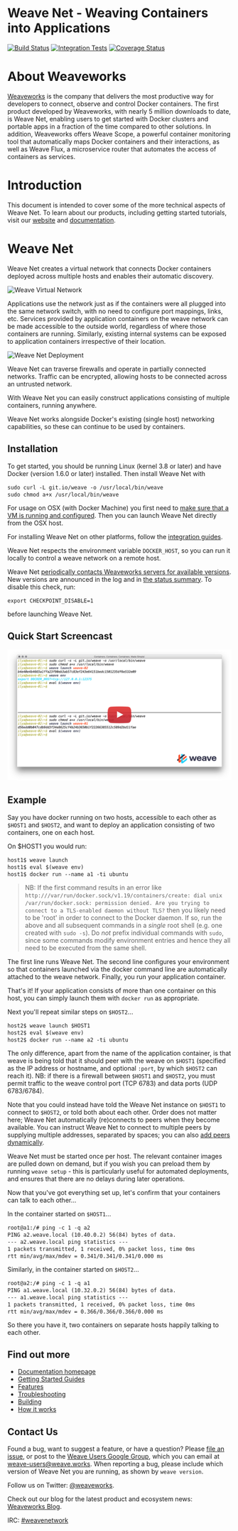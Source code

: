 # Weave Net - Weaving Containers into Applications

[![Build Status](https://travis-ci.org/weaveworks/weave.svg?branch=master)](https://travis-ci.org/weaveworks/weave) [![Integration Tests](https://circleci.com/gh/weaveworks/weave/tree/master.svg?style=shield&circle-token=4933c7dabb3d0383e62117565cb9d16df7b1a811)](https://circleci.com/gh/weaveworks/weave) [![Coverage Status](https://coveralls.io/repos/weaveworks/weave/badge.svg)](https://coveralls.io/r/weaveworks/weave)

# About Weaveworks

[Weaveworks](http://weave.works) is the company that delivers the most productive way for developers to connect, observe and control
Docker containers. The first product developed by Weaveworks, with nearly 5 million downloads to date, is Weave Net, enabling users to get started with Docker clusters and portable apps in a fraction of the time compared to other solutions. In addition, Weaveworks offers Weave Scope, a powerful container monitoring tool that automatically maps Docker containers and their interactions, as well as Weave Flux, a microservice router that automates the access of containers as services.
 

# Introduction
This document is intended to cover some of the more technical aspects of Weave Net. To learn about our products, including getting
started tutorials, visit our [website](http://weave.works) and
[documentation](http://docs.weave.works).

# Weave Net

Weave Net creates a virtual network that connects Docker containers
deployed across multiple hosts and enables their automatic discovery.

![Weave Virtual Network](/docs/virtual-network.png?raw=true "Weave Virtual Network")

Applications use the network just as if the containers were all
plugged into the same network switch, with no need to configure port
mappings, links, etc. Services provided by application containers on
the weave network can be made accessible to the outside world,
regardless of where those containers are running. Similarly, existing
internal systems can be exposed to application containers irrespective
of their location.

![Weave Net Deployment](/docs/deployment.png?raw=true "Weave Net Deployment")

Weave Net can traverse firewalls and operate in partially connected
networks. Traffic can be encrypted, allowing hosts to be connected
across an untrusted network.

With Weave Net you can easily construct applications consisting of
multiple containers, running anywhere.

Weave Net works alongside Docker's existing (single host) networking
capabilities, so these can continue to be used by containers.

## Installation

To get started, you should be running Linux (kernel 3.8 or later) and have Docker
(version 1.6.0 or later) installed. Then install Weave Net with

    sudo curl -L git.io/weave -o /usr/local/bin/weave
    sudo chmod a+x /usr/local/bin/weave

For usage on OSX (with Docker Machine) you first need to
[make sure that a VM is running and configured](https://docs.docker.com/installation/mac/#from-your-shell).
Then you can launch Weave Net directly from the OSX host.

For installing Weave Net on other platforms, follow the [integration guides](http://weave.works/product/integrations/).

Weave Net respects the environment variable `DOCKER_HOST`, so you can run
it locally to control a weave network on a remote host.

Weave Net
[periodically contacts Weaveworks servers for available versions](https://github.com/weaveworks/go-checkpoint).
New versions are announced in the log and in
[the status summary](http://docs.weave.works/weave/latest_release/troubleshooting.html#weave-status).
To disable this check, run:

```
export CHECKPOINT_DISABLE=1
```

before launching Weave Net.

## Quick Start Screencast

<a href="https://youtu.be/kihQCCT1ykE" alt="Click to watch the screencast" target="_blank">
  <img src="/docs/hello-screencast.png" />
</a>

## Example

Say you have docker running on two hosts, accessible to each other as
`$HOST1` and `$HOST2`, and want to deploy an application consisting of
two containers, one on each host.

On $HOST1 you would run:

    host1$ weave launch
    host1$ eval $(weave env)
    host1$ docker run --name a1 -ti ubuntu

> NB: If the first command results in an error like
> `http:///var/run/docker.sock/v1.19/containers/create: dial unix
> /var/run/docker.sock: permission denied. Are you trying to connect
> to a TLS-enabled daemon without TLS?` then you likely need to be
> 'root' in order to connect to the Docker daemon. If so, run the
> above and all subsequent commands in a *single* root shell (e.g. one
> created with `sudo -s`). Do *not* prefix individual commands with
> `sudo`, since some commands modify environment entries and hence
> they all need to be executed from the same shell.

The first line runs Weave Net. The second line configures your environment
so that containers launched via the docker command line are
automatically attached to the weave network. Finally, you run your
application container.

That's it! If your application consists of more than one container on
this host, you can simply launch them with `docker run` as appropriate.

Next you'll repeat similar steps on `$HOST2`...

    host2$ weave launch $HOST1
    host2$ eval $(weave env)
    host2$ docker run --name a2 -ti ubuntu

The only difference, apart from the name of the application container,
is that weave is being told that it should peer with the weave on
`$HOST1` (specified as the IP address or hostname, and optional
`:port`, by which `$HOST2` can reach it). NB: if there is a firewall
between `$HOST1` and `$HOST2`, you must permit traffic to the weave
control port (TCP 6783) and data ports (UDP 6783/6784).

Note that you could instead have told the Weave Net instance on `$HOST1` to connect to
`$HOST2`, or told both about each other. Order does not matter here;
Weave Net automatically (re)connects to peers when they become
available. You can instruct Weave Net to connect to multiple peers by
supplying multiple addresses, separated by spaces; you can also
[add peers dynamically](http://docs.weave.works/weave/latest_release/features.html#dynamic-topologies).

Weave Net must be started once per host. The relevant container images are
pulled down on demand, but if you wish you can preload them by running
`weave setup` - this is particularly useful for automated deployments,
and ensures that there are no delays during later operations.

Now that you've got everything set up, let's confirm that your containers
can talk to each other...

In the container started on `$HOST1`...

    root@a1:/# ping -c 1 -q a2
    PING a2.weave.local (10.40.0.2) 56(84) bytes of data.
    --- a2.weave.local ping statistics ---
    1 packets transmitted, 1 received, 0% packet loss, time 0ms
    rtt min/avg/max/mdev = 0.341/0.341/0.341/0.000 ms

Similarly, in the container started on `$HOST2`...

    root@a2:/# ping -c 1 -q a1
    PING a1.weave.local (10.32.0.2) 56(84) bytes of data.
    --- a1.weave.local ping statistics ---
    1 packets transmitted, 1 received, 0% packet loss, time 0ms
    rtt min/avg/max/mdev = 0.366/0.366/0.366/0.000 ms

So there you have it, two containers on separate hosts happily talking
to each other.

## Find out more

 * [Documentation homepage](http://docs.weave.works/weave/latest_release/)
 * [Getting Started Guides](http://weave.works/guides/)
 * [Features](http://docs.weave.works/weave/latest_release/features.html)
 * [Troubleshooting](http://docs.weave.works/weave/latest_release/troubleshooting.html)
 * [Building](http://docs.weave.works/weave/latest_release/building.html)
 * [How it works](http://docs.weave.works/weave/latest_release/how-it-works.html)

## Contact Us

Found a bug, want to suggest a feature, or have a question?  Please
[file an issue](https://github.com/weaveworks/weave/issues), or post
to the
[Weave Users Google Group](https://groups.google.com/a/weave.works/forum/#!forum/weave-users),
which you can email at weave-users@weave.works. When reporting a bug, please
include which version of Weave Net you are running, as shown by `weave
version`.

Follow us on Twitter:
[@weaveworks](https://twitter.com/weaveworks).

Check out our blog for the latest product and ecosystem news:
[Weaveworks Blog](https://www.weave.works/blog/).

IRC:
[#weavenetwork](https://botbot.me/freenode/weavenetwork/)
